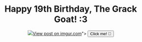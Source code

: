 <div class="container mx-auto px-4 bg-orange-200 min-h-screen">
  <header class="text-center py-10">
    <h1 class="text-4xl font-bold text-gray-800 mb-8">Happy 19th Birthday, The Grack Goat! :3</h1>
    <img src="<blockquote class="imgur-embed-pub" lang="en" data-id="7pYrf5o"><a href="https://imgur.com/7pYrf5o">View post on imgur.com</a></blockquote><script async src="//s.imgur.com/min/embed.js" charset="utf-8"></script>">
    <button class="bg-pink-500 hover:bg-pink-400 text-black font-semibold py-2 px-4 rounded-full focus:outline-none focus:shadow-outline" onclick="alert('Happy Birthday Grace!')">Click me! 🎂</button>
  </header>
</div>
